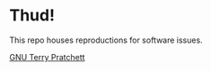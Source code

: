 # Thud!

This repo houses reproductions for software issues.

[GNU Terry Pratchett](http://www.gnuterrypratchett.com/)
